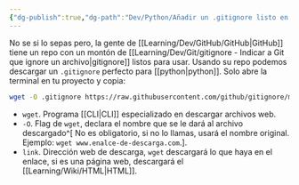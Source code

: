 ```yaml
---
{"dg-publish":true,"dg-path":"Dev/Python/Añadir un .gitignore listo en Python.md","permalink":"/dev/python/anadir-un-gitignore-listo-en-python/","created":"2024-09-23T18:54","updated":"2025-01-03T22:29"}
---
```


No se si lo sepas pero, la gente de [[Learning/Dev/GitHub/GitHub\|GitHub]] tiene un repo con un montón de [[Learning/Dev/Git/gitignore - Indicar a Git que ignore un archivo\|gitignore]] listos para usar. Usando su repo podemos descargar un `.gitignore` perfecto para [[python\|python]]. Solo abre la terminal en tu proyecto y copia:
```bash
wget -O .gitignore https://raw.githubusercontent.com/github/gitignore/main/Python.gitignore
```
- `wget`. Programa [[CLI\|CLI]] especializado en descargar archivos web.
- `-O`. Flag de `wget`, declara el nombre que se le dará al archivo descargado^[ No es obligatorio, si no lo llamas, usará el nombre original. Ejemplo: `wget www.enalce-de-descarga.com`.].
- `link`. Dirección web de descarga, `wget` descargará lo que haya en el enlace, si es una página web, descargará el [[Learning/Wiki/HTML\|HTML]]. 